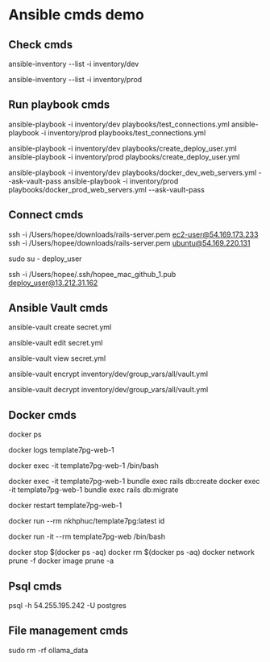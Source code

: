 # Ansible cmds demo

## Check cmds
<!-- Check dev inventory -->
ansible-inventory --list -i inventory/dev
<!-- Check production inventory -->
ansible-inventory --list -i inventory/prod

## Run playbook cmds
<!-- Test by ping and print messages -->
ansible-playbook -i inventory/dev playbooks/test_connections.yml
ansible-playbook -i inventory/prod playbooks/test_connections.yml

<!-- Create deploy user, add SSH keys, create ansible directory -->
ansible-playbook -i inventory/dev playbooks/create_deploy_user.yml
ansible-playbook -i inventory/prod playbooks/create_deploy_user.yml

<!-- Install Postgresql, DragonflyDB, Project and Caddy using Docker -->
ansible-playbook -i inventory/dev playbooks/docker_dev_web_servers.yml --ask-vault-pass
ansible-playbook -i inventory/prod playbooks/docker_prod_web_servers.yml --ask-vault-pass

## Connect cmds
<!-- Connect to server as ec2-user / ubuntu -->
ssh -i /Users/hopee/downloads/rails-server.pem ec2-user@54.169.173.233
ssh -i /Users/hopee/downloads/rails-server.pem ubuntu@54.169.220.131

<!-- Switch to the deploy_user user -->
sudo su - deploy_user

<!-- Or login as deploy_user -->
ssh -i /Users/hopee/.ssh/hopee_mac_github_1.pub deploy_user@13.212.31.162

## Ansible Vault cmds
<!-- Create an encrypted file -->
ansible-vault create secret.yml

<!-- Edit an encrypted file -->
ansible-vault edit secret.yml

<!-- View an encrypted file -->
ansible-vault view secret.yml

<!-- Encrypt an existing file -->
ansible-vault encrypt inventory/dev/group_vars/all/vault.yml

<!-- Decrypt an existing file -->
ansible-vault decrypt inventory/dev/group_vars/all/vault.yml

## Docker cmds
<!-- Check running Docker containers -->
docker ps

<!-- view container logs -->
docker logs template7pg-web-1

<!-- Enter a running container -->
docker exec -it template7pg-web-1 /bin/bash

<!-- Run a command in a running container -->
docker exec -it template7pg-web-1 bundle exec rails db:create
docker exec -it template7pg-web-1 bundle exec rails db:migrate

<!-- Restart a running container -->
docker restart template7pg-web-1

<!-- Get UID and GID of user in the container -->
docker run --rm nkhphuc/template7pg:latest id

<!-- Access docker image -->
docker run -it --rm template7pg-web /bin/bash

<!-- Remove all docker containers, networks and images -->
docker stop $(docker ps -aq)
docker rm $(docker ps -aq)
docker network prune -f
docker image prune -a

## Psql cmds
<!-- Connect to postgres database -->
psql -h 54.255.195.242 -U postgres

## File management cmds
<!-- Delete a directory -->
sudo rm -rf ollama_data
